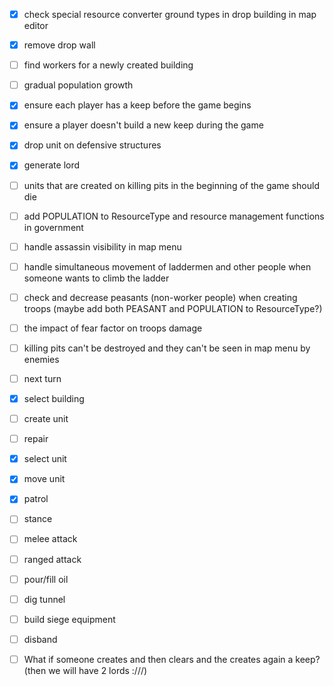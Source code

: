 - [X] check special resource converter ground types in drop building in map editor
- [X] remove drop wall
- [ ] find workers for a newly created building
- [ ] gradual population growth
- [X] ensure each player has a keep before the game begins
- [X] ensure a player doesn't build a new keep during the game
- [X] drop unit on defensive structures
- [X] generate lord
- [ ] units that are created on killing pits in the beginning of the game should die
- [ ] add POPULATION to ResourceType and resource management functions in government
- [ ] handle assassin visibility in map menu
- [ ] handle simultaneous movement of laddermen and other people when someone wants to climb the ladder
- [ ] check and decrease peasants (non-worker people) when creating troops (maybe add both PEASANT and POPULATION to ResourceType?)
- [ ] the impact of fear factor on troops damage
- [ ] killing pits can't be destroyed and they can't be seen in map menu by enemies

- [ ] next turn
- [X] select building
- [ ] create unit
- [ ] repair
- [X] select unit
- [X] move unit
- [X] patrol
- [ ] stance
- [ ] melee attack
- [ ] ranged attack
- [ ] pour/fill oil
- [ ] dig tunnel
- [ ] build siege equipment
- [ ] disband

- [ ] What if someone creates and then clears and the creates again a keep? (then we will have 2 lords :///)
